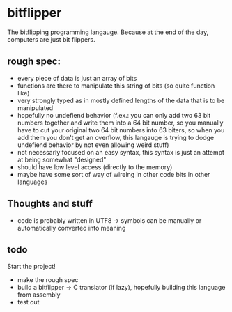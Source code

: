 # bitflipper

The bitflipping programming langauge. Because at the end of the day, computers are just bit flippers.

## rough spec:

- every piece of data is just an array of bits
- functions are there to manipulate this string of bits (so quite function like)
- very strongly typed as in mostly defined lengths of the data that is to be manipulated
- hopefully no undefiend behavior (f.ex.: you can only add two 63 bit numbers together and write them into a 64 bit number, so you manually have to cut your original two 64 bit numbers into 63 biters, so when you add them you don't get an overflow, this langauge is trying to dodge undefiend behavior by not even allowing weird stuff)
- not necessarly focused on an easy syntax, this syntax is just an attempt at being somewhat "designed"
- should have low level access (directly to the memory)
- maybe have some sort of way of wireing in other code bits in other languages

## Thoughts and stuff

- code is probably written in UTF8 -> symbols can be manually or automatically converted into meaning

## todo

Start the project!
- make the rough spec
- build a bitflipper -> C translator (if lazy), hopefully building this language from assembly
- test out
